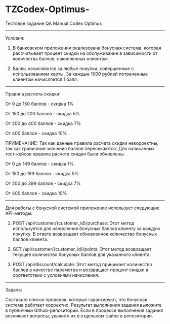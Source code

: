 # TZCodex-Optimus-
Тестовое задание QA Manual 
 Codex Optimus 

-----------------------------------

Условия: 

1) В банковском приложении реализована бонусная система, которая рассчитывает процент скидки на обслуживание в зависимости от количества баллов, накопленных клиентом. 

2) Баллы начисляются за любые покупки, совершенные с использованием карты. За каждые 1000 рублей потраченные клиентом начисляется 1 балл. 
----------------------------------


Правила расчета скидки: 

От 0 до 150 баллов - скидка 1%

От 150 до 200 баллов - скидка 5%

От 200 до 400 баллов - скидка 7%

От 400 баллов - скидка 10%

ПРИМЕЧАНИЕ:
Так как данные правила расчета скидки некорректны, так как граничные значения баллов пересекаются.
Для написанных тест-кейсов правила расчета скидки были обновлены:

От 0 до 149 баллов - скидка 1%

От 150 до 199 баллов - скидка 5%

От 200 до 399 баллов - скидка 7%

От 400 баллов - скидка 10%

-----------------------------------


Для работы с бонусной системой приложение использует следующие API-методы:

1) POST /api/customer/{customer_id}/purchase: Этот метод используется для начисления бонусных баллов клиенту за каждую покупку. В ответе возвращает обновленное количество бонусных баллов клиента.

2) GET /api/customer/{customer_id}/points: Этот метод возвращает текущее количество бонусных баллов для указанного клиента.

3) POST /api/discount/calculate: Этот метод принимает количество баллов в качестве параметра и возвращает процент скидки в соответствии с условиями начисления.

-----------------------------------

Задача:

Составьте список проверок, которые гарантируют, что бонусная система работает корректно.
Результат выполнения задания выложите в публичный Github-репозиторий.
Если в процессе выполнения задания возникают вопросы, укажите их в отдельном файле в репозитории.
